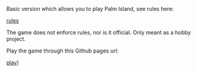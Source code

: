 Basic version which allows you to play Palm Island, see rules here:

[rules](https://www.play-in.com/pdf/rules_games/palm_island_rules_en.pdf)

The game does not enforce rules, nor is it official. Only meant as a hobby project.

Play the game through this Github pages url:

[play](https://vbe-elvis.github.io/palm-island/index.html))
